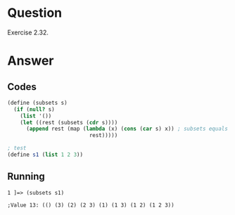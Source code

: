 # Question
Exercise 2.32.

# Answer
## Codes
```scheme
(define (subsets s)
  (if (null? s)
    (list '())
    (let ((rest (subsets (cdr s))))
      (append rest (map (lambda (x) (cons (car s) x)) ; subsets equals subsets that don't contains (car s) and that contains (car s)
                          rest)))))

; test
(define s1 (list 1 2 3))
```

## Running
```
1 ]=> (subsets s1)

;Value 13: (() (3) (2) (2 3) (1) (1 3) (1 2) (1 2 3))
```
